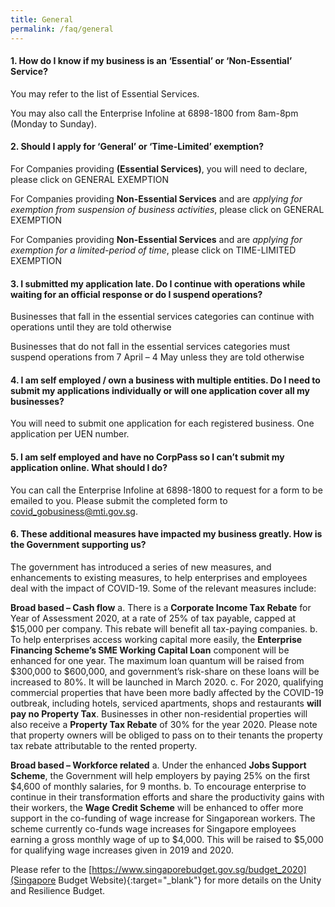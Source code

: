 ```yaml
---
title: General
permalink: /faq/general
---
```


#### **1. How do I know if my business is an ‘Essential’ or ‘Non-Essential’ Service?**
You may refer to the list of Essential Services.

You may also call the Enterprise Infoline at 6898-1800 from 8am-8pm (Monday to Sunday).

#### **2. Should I apply for ‘General’ or ‘Time-Limited’ exemption?**
For Companies providing **(Essential Services)**, you will need to declare, please click on GENERAL EXEMPTION 

For Companies providing **Non-Essential Services** and are *applying for exemption from suspension of business activities*, please click on GENERAL EXEMPTION 

For Companies providing **Non-Essential Services** and are *applying for exemption for a limited-period of time*, please click on TIME-LIMITED EXEMPTION 

#### **3. I submitted my application late. Do I continue with operations while waiting for an official response or do I suspend operations?**
Businesses that fall in the essential services categories can continue with operations until they are told otherwise

Businesses that do not fall in the essential services categories must suspend operations from 7 April – 4 May unless they are told otherwise

#### **4. I am self employed / own a business with multiple entities. Do I need to submit my applications individually or will one application cover all my businesses?**
You will need to submit one application for each registered business. One application per UEN number. 

#### **5. I am self employed and have no CorpPass so I can’t submit my application online. What should I do?**
You can call the Enterprise Infoline at 6898-1800 to request for a form to be emailed to you. Please submit the completed form to covid_gobusiness@mti.gov.sg.

#### **6. These additional measures have impacted my business greatly. How is the Government supporting us?**
The government has introduced a series of new measures, and enhancements to existing measures, to help enterprises and employees deal with the impact of COVID-19. Some of the relevant measures include: 

**Broad based – Cash flow**
a. There is a **Corporate Income Tax Rebate** for Year of Assessment 2020, at a rate of 25% of tax payable, capped at $15,000 per company. This rebate will benefit all tax-paying companies. 
b. To help enterprises access working capital more easily, the **Enterprise Financing Scheme’s SME Working Capital Loan** component will be enhanced for one year. The maximum loan quantum will be raised from $300,000 to $600,000, and government’s risk-share on these loans will be increased to 80%. It will be launched in March 2020.
c. For 2020, qualifying commercial properties that have been more badly affected by the COVID-19 outbreak, including hotels, serviced apartments, shops and restaurants **will pay no Property Tax**. Businesses in other non-residential properties will also receive a **Property Tax Rebate** of 30% for the year 2020. Please note that property owners will be obliged to pass on to their tenants the property tax rebate attributable to the rented property. 

**Broad based – Workforce related**
a. Under the enhanced **Jobs Support Scheme**, the Government will help employers by paying 25% on the first $4,600 of monthly salaries, for 9 months.
b. To encourage enterprise to continue in their transformation efforts and share the productivity gains with their workers, the **Wage Credit Scheme** will be enhanced to offer more support in the co-funding of wage increase for Singaporean workers. The scheme currently co-funds wage increases for Singapore employees earning a gross monthly wage of up to $4,000. This will be raised to $5,000 for qualifying wage increases given in 2019 and 2020. 

Please refer to the [https://www.singaporebudget.gov.sg/budget_2020](Singapore Budget Website){:target="_blank"} for more details on the Unity and Resilience Budget. 